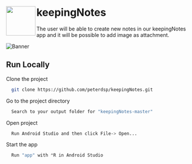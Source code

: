 
# keepingNotes <img align="left" width="80" height="80" src=https://user-images.githubusercontent.com/45949870/175825956-190b76fc-abf8-4e8b-ae9f-8d03cb667d0a.png>


The user will be able to create new notes in our keepingNotes app and it will be possible to add image as attachment. 

![Banner](https://user-images.githubusercontent.com/45949870/175826571-80f9b5ce-f404-43c4-bfb6-993fd81dac53.png)


## Run Locally

Clone the project


```bash
  git clone https://github.com/peterdsp/keepingNotes.git
```

Go to the project directory

```bash
  Search to your output folder for "keepingNotes-master"
```

Open project

```bash
  Run Android Studio and then click File-> Open...
```

Start the app

```bash
  Run "app" with ⌃R in Android Studio
```
